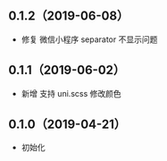 ## 0.1.2（2019-06-08）
- 修复 微信小程序 separator 不显示问题
## 0.1.1（2019-06-02）
- 新增 支持 uni.scss 修改颜色
## 0.1.0（2019-04-21）
- 初始化
